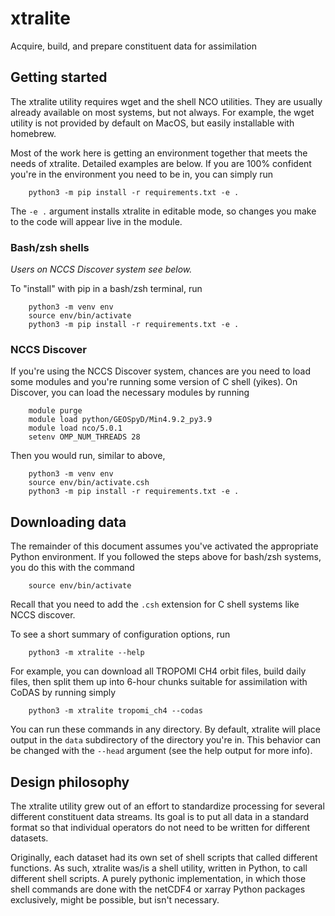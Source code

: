 # xtralite
Acquire, build, and prepare constituent data for assimilation

## Getting started
The xtralite utility requires wget and the shell NCO utilities. They are
usually already available on most systems, but not always. For example, the
wget utility is not provided by default on MacOS, but easily installable with
homebrew.

Most of the work here is getting an environment together that meets the needs
of xtralite. Detailed examples are below. If you are 100% confident you're in the
environment you need to be in, you can simply run
```
    python3 -m pip install -r requirements.txt -e .
```
The ```-e .``` argument installs xtralite in editable mode, so changes you make
to the code will appear live in the module.

### Bash/zsh shells
*Users on NCCS Discover system see below.*

To "install" with pip in a bash/zsh terminal, run
```
    python3 -m venv env
    source env/bin/activate
    python3 -m pip install -r requirements.txt -e .
```

### NCCS Discover
If you're using the NCCS Discover system, chances are you need to load some
modules and you're running some version of C shell (yikes). On Discover, you
can load the necessary modules by running
```
    module purge
    module load python/GEOSpyD/Min4.9.2_py3.9
    module load nco/5.0.1
    setenv OMP_NUM_THREADS 28
```

Then you would run, similar to above,
```
    python3 -m venv env
    source env/bin/activate.csh
    python3 -m pip install -r requirements.txt -e .
```

## Downloading data
The remainder of this document assumes you've activated the appropriate Python
environment. If you followed the steps above for bash/zsh systems, you do this
with the command
```
    source env/bin/activate
```
Recall that you need to add the ```.csh``` extension for C shell systems like
NCCS discover.

To see a short summary of configuration options, run
```
    python3 -m xtralite --help
```
For example, you can download all TROPOMI CH4 orbit files, build daily files,
then split them up into 6-hour chunks suitable for assimilation with CoDAS by
running simply
```
    python3 -m xtralite tropomi_ch4 --codas
```

You can run these commands in any directory. By default, xtralite will place
output in the ```data``` subdirectory of the directory you're in. This behavior
can be changed with the ```--head``` argument (see the help output for more
info).

## Design philosophy
The xtralite utility grew out of an effort to standardize processing for
several different constituent data streams. Its goal is to put all data in a
standard format so that individual operators do not need to be written for
different datasets.

Originally, each dataset had its own set of shell scripts that called different
functions. As such, xtralite was/is a shell utility, written in Python, to call
different shell scripts. A purely pythonic implementation, in which those shell
commands are done with the netCDF4 or xarray Python packages exclusively, might
be possible, but isn't necessary.
